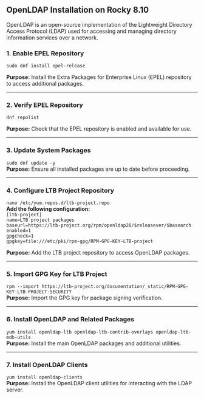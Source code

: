 ## **OpenLDAP Installation on Rocky 8.10**
OpenLDAP is an open-source implementation of the Lightweight Directory Access Protocol (LDAP) used for accessing and managing directory information services over a network.

### **1\. Enable EPEL Repository**
 
`sudo dnf install epel-release`

**Purpose:** Install the Extra Packages for Enterprise Linux (EPEL) repository to access additional packages.

---

 ### **2\. Verify EPEL Repository**
 
  `dnf repolist`  
  
**Purpose:** Check that the EPEL repository is enabled and available for use.

---

### **3\. Update System Packages**
 
  `sudo dnf update -y`  
  **Purpose:** Ensure all installed packages are up to date before proceeding. 
  
  ---

 ### **4\. Configure LTB Project Repository**
 
  `nano /etc/yum.repos.d/ltb-project.repo`  
  **Add the following configuration:**  
  `[ltb-project]`  
  `name=LTB project packages`  
  `baseurl=https://ltb-project.org/rpm/openldap26/$releasever/$basearch`  
  `enabled=1`  
  `gpgcheck=1`  
  `gpgkey=file:///etc/pki/rpm-gpg/RPM-GPG-KEY-LTB-project`  
  
**Purpose:** Add the LTB project repository to access OpenLDAP packages.  

---

### **5\. Import GPG Key for LTB Project**
 
 `rpm --import https://ltb-project.org/documentation/_static/RPM-GPG-KEY-LTB-PROJECT-SECURITY`  
 **Purpose:** Import the GPG key for package signing verification.  

---

 ### **6\. Install OpenLDAP and Related Packages**  
 `yum install openldap-ltb openldap-ltb-contrib-overlays openldap-ltb-mdb-utils`  
 **Purpose:** Install the main OpenLDAP packages and additional utilities.  

---

 ### **7\. Install OpenLDAP Clients**
 `yum install openldap-clients`  
**Purpose:** Install the OpenLDAP client utilities for interacting with the LDAP server.  
